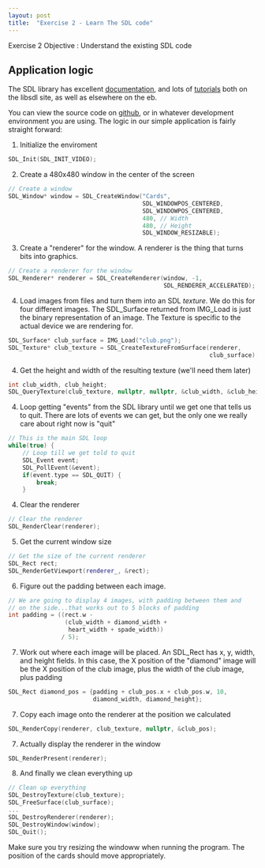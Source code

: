 ```yaml
---
layout: post
title:  "Exercise 2 - Learn The SDL code"
---
```


<div class="box" markdown="1">
Exercise 2 Objective
: Understand the existing SDL code
</div>

## Application logic
The SDL library has excellent
[documentation](https://wiki.libsdl.org/APIByCategory), and lots of
[tutorials](https://wiki.libsdl.org/Tutorials) both on the libsdl
site, as well as elsewhere on the eb. 

You can view the source code on
[github](https://github.com/daveboutcher/professional_cpp/blob/master/cards.cpp),
or in whatever development environment you are using.  The logic in
our simple application is fairly straight forward: 

1. Initialize the enviroment
~~~ c++
SDL_Init(SDL_INIT_VIDEO);
~~~

2. Create a 480x480 window in the center of the screen 
~~~ c++
// Create a window
SDL_Window* window = SDL_CreateWindow("Cards",
                                      SDL_WINDOWPOS_CENTERED,
                                      SDL_WINDOWPOS_CENTERED,
                                      480, // Width
                                      480, // Height
                                      SDL_WINDOW_RESIZABLE);
~~~

3. Create a "renderer" for the window.  A renderer is the thing that turns bits into graphics. 
~~~ c++
// Create a renderer for the window
SDL_Renderer* renderer = SDL_CreateRenderer(window, -1,
                                            SDL_RENDERER_ACCELERATED);
~~~

4. Load images from files and turn them into an SDL *texture*.  We do
this for four different images.  The SDL_Surface returned from
IMG_Load is just the binary representation of an image.  The Texture
is specific to the actual device we are rendering for.
~~~ c++
SDL_Surface* club_surface = IMG_Load("club.png");
SDL_Texture* club_texture = SDL_CreateTextureFromSurface(renderer,
                                                         club_surface);
~~~

4. Get the height and width of the resulting texture (we'll need them later)
~~~ c++
int club_width, club_height;
SDL_QueryTexture(club_texture, nullptr, nullptr, &club_width, &club_height);
~~~

4. Loop getting "events" from the SDL library until we get one that
tells us to quit.  There are lots of events we can get, but the only
one we really care about right now is "quit" 
~~~ c++
// This is the main SDL loop
while(true) {
    // Loop till we get told to quit
    SDL_Event event;
    SDL_PollEvent(&event);
    if(event.type == SDL_QUIT) {
        break;
    }
~~~

4. Clear the renderer
~~~ c++
// Clear the renderer
SDL_RenderClear(renderer);
~~~

5. Get the current window size
~~~ c++
// Get the size of the current renderer
SDL_Rect rect;
SDL_RenderGetViewport(renderer_, &rect);
~~~                 

6. Figure out the padding between each image.
~~~ c++
// We are going to display 4 images, with padding between them and
// on the side...that works out to 5 blocks of padding
int padding = ((rect.w -
				(club_width + diamond_width +
				 heart_width + spade_width))
			   / 5);
~~~

7. Work out where each image will be placed.  An SDL_Rect has x, y, width, and height fields.
In this case, the X position of the "diamond" image will be
the X position of the club image, plus the width of the club image, plus padding
~~~ c++
SDL_Rect diamond_pos = {padding + club_pos.x + club_pos.w, 10,
						diamond_width, diamond_height};
~~~

7. Copy each image onto the renderer at the position we calculated
~~~ c++
SDL_RenderCopy(renderer, club_texture, nullptr, &club_pos);
~~~

7. Actually display the renderer in the window
~~~ c++
SDL_RenderPresent(renderer);
~~~

8. And finally we clean everything up
~~~ c++
// Clean up everything
SDL_DestroyTexture(club_texture);
SDL_FreeSurface(club_surface);
...    
SDL_DestroyRenderer(renderer);
SDL_DestroyWindow(window);
SDL_Quit();
~~~

Make sure you try resizing the windoww when running the program.  The
position of the cards should move appropriately.